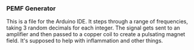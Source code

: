 ### PEMF Generator
This is a file for the Arduino IDE. It steps through a range of frequencies, taking 3 random decimals for each integer. The signal gets sent to an amplifier and then passed to a copper coil to create a pulsating magnet field. It's supposed to help with inflammation and other things.

